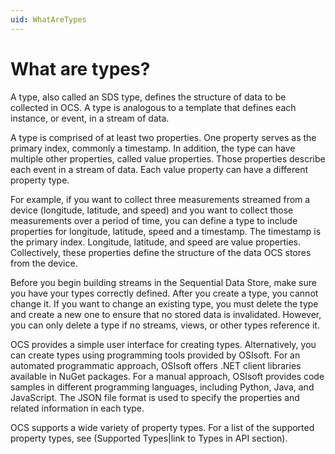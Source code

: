 ```yaml
---
uid: WhatAreTypes
---
```


# What are types?

A type, also called an SDS type, defines the structure of data to be collected in OCS. A type is analogous to a template that defines each instance, or event, in a stream of data. 

A type is comprised of at least two properties. One property serves as the primary index, commonly a timestamp. In addition, the type can have multiple other properties, called value properties. Those properties describe each event in a stream of data. Each value property can have a different property type. 

For example, if you want to collect three measurements streamed from a device (longitude, latitude, and speed) and you want to collect those measurements over a period of time, you can define a type to include properties for longitude, latitude, speed and a timestamp. The timestamp is the primary index. Longitude, latitude, and speed are value properties. Collectively, these properties define the structure of the data OCS stores from the device.

Before you begin building streams in the Sequential Data Store, make sure you have your types correctly defined. After you create a type, you cannot change it. If you want to change an existing type, you must delete the type and create a new one to ensure that no stored data is invalidated. However, you can only delete a type if no streams, views, or other types reference it.

OCS provides a simple user interface for creating types. Alternatively, you can create types using programming tools provided by OSIsoft. For an automated programmatic approach, OSIsoft offers .NET client libraries available in NuGet packages. For a manual approach, OSIsoft provides code samples in different programming languages, including Python, Java, and JavaScript. The JSON file format is used to specify the properties and related information in each type. 

OCS supports a wide variety of property types. For a list of the supported property types, see (Supported Types|link to Types in API section). 

